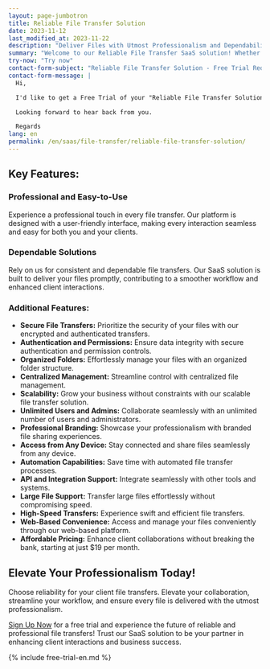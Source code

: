 ```yaml
---
layout: page-jumbotron
title: Reliable File Transfer Solution
date: 2023-11-12
last_modified_at: 2023-11-22
description: "Deliver Files with Utmost Professionalism and Dependability"
summary: "Welcome to our Reliable File Transfer SaaS solution! Whether you're a solo professional or part of a medium-sized organization, we understand the paramount importance of reliable and professional file transfers with your clients. Our platform is engineered to provide you with a dependable solution, ensuring every file is delivered with the utmost professionalism."
try-now: "Try now"
contact-form-subject: "Reliable File Transfer Solution - Free Trial Request"
contact-form-message: |
  Hi,

  I'd like to get a Free Trial of your "Reliable File Transfer Solution".

  Looking forward to hear back from you.

  Regards
lang: en
permalink: /en/saas/file-transfer/reliable-file-transfer-solution/
---
```

## Key Features:

### Professional and Easy-to-Use
Experience a professional touch in every file transfer. Our platform is designed with a user-friendly interface, making every interaction seamless and easy for both you and your clients.

### Dependable Solutions
Rely on us for consistent and dependable file transfers. Our SaaS solution is built to deliver your files promptly, contributing to a smoother workflow and enhanced client interactions.

### Additional Features:

- **Secure File Transfers:** Prioritize the security of your files with our encrypted and authenticated transfers.
- **Authentication and Permissions:** Ensure data integrity with secure authentication and permission controls.
- **Organized Folders:** Effortlessly manage your files with an organized folder structure.
- **Centralized Management:** Streamline control with centralized file management.
- **Scalability:** Grow your business without constraints with our scalable file transfer solution.
- **Unlimited Users and Admins:** Collaborate seamlessly with an unlimited number of users and administrators.
- **Professional Branding:** Showcase your professionalism with branded file sharing experiences.
- **Access from Any Device:** Stay connected and share files seamlessly from any device.
- **Automation Capabilities:** Save time with automated file transfer processes.
- **API and Integration Support:** Integrate seamlessly with other tools and systems.
- **Large File Support:** Transfer large files effortlessly without compromising speed.
- **High-Speed Transfers:** Experience swift and efficient file transfers.
- **Web-Based Convenience:** Access and manage your files conveniently through our web-based platform.
- **Affordable Pricing:** Enhance client collaborations without breaking the bank, starting at just $19 per month.

## Elevate Your Professionalism Today!

Choose reliability for your client file transfers. Elevate your collaboration, streamline your workflow, and ensure every file is delivered with the utmost professionalism.

[Sign Up Now](#start-your-free-trial) for a free trial and experience the future of reliable and professional file transfers! Trust our SaaS solution to be your partner in enhancing client interactions and business success.

{% include free-trial-en.md %}
